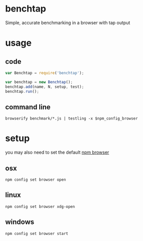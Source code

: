 # benchtap

Simple, accurate benchmarking in a browser with tap output

# usage

## code

```javascript
var Benchtap = require('benchtap');

var benchtap = new Benchtap();
benchtap.add(name, N, setup, test);
benchtap.run();
```

## command line

```shell
browserify benchmark/*.js | testling -x $npm_config_browser
```

# setup

you may also need to set the default [npm browser](https://docs.npmjs.com/misc/config#browser)

## osx
```
npm config set browser open
```
## linux
```
npm config set browser xdg-open
```

## windows
```
npm config set browser start
```
